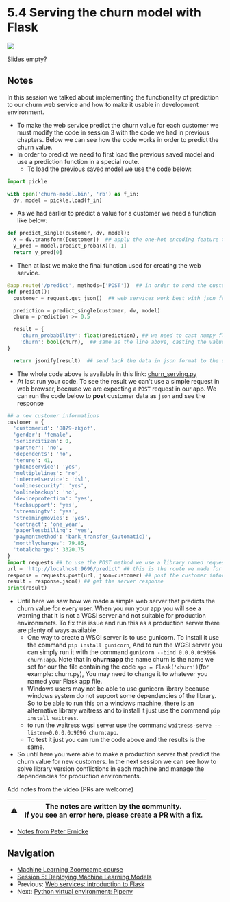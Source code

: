 # 5.4 Serving the churn model with Flask

<!-- markdownlint-disable MD033 -->
<!-- markdownlint-disable MD045 -->
<a href="https://www.youtube.com/watch?v=Q7ZWPgPnRz8&list=PL3MmuxUbc_hIhxl5Ji8t4O6lPAOpHaCLR"><img src="images/thumbnail-5-04.jpg"></a>

[Slides](https://www.slideshare.net/AlexeyGrigorev/ml-zoomcamp-5-model-deployment) empty?

## Notes

In this session we talked about implementing the functionality of prediction to our churn web service and how to make it usable in development environment.

- To make the web service predict the churn value for each customer we must modify the code in session 3 with the code we had in previous chapters. Below we can see how the code works in order to predict the churn value.
- In order to predict we need to first load the previous saved model and use a prediction function in a special route.
  - To load the previous saved model we use the code below:

```python
import pickle

with open('churn-model.bin', 'rb') as f_in:
  dv, model = pickle.load(f_in)
```

- As we had earlier to predict a value for a customer we need a function like below:

```python
def predict_single(customer, dv, model):
  X = dv.transform([customer])  ## apply the one-hot encoding feature to the customer data
  y_pred = model.predict_proba(X)[:, 1]
  return y_pred[0]
```

- Then at last we make the final function used for creating the web service.

```python
@app.route('/predict', methods=['POST'])  ## in order to send the customer information we need to post its data.
def predict():
  customer = request.get_json()  ## web services work best with json frame, So after the user post its data in json format we need to access the body of json.

  prediction = predict_single(customer, dv, model)
  churn = prediction >= 0.5

  result = {
    'churn_probability': float(prediction), ## we need to cast numpy float type to python native float type
    'churn': bool(churn),  ## same as the line above, casting the value using bool method
}

  return jsonify(result)  ## send back the data in json format to the user
```

- The whole code above is available in this link: [churn_serving.py](https://github.com/alexeygrigorev/mlbookcamp-code/blob/master/chapter-05-deployment/churn_serving.py)
- At last run your code. To see the result we can't use a simple request in web browser, because we are expecting a `POST` request in our app. We can run the code below to **post** customer data as `json` and see the response

```python
## a new customer informations
customer = {
  'customerid': '8879-zkjof',
  'gender': 'female',
  'seniorcitizen': 0,
  'partner': 'no',
  'dependents': 'no',
  'tenure': 41,
  'phoneservice': 'yes',
  'multiplelines': 'no',
  'internetservice': 'dsl',
  'onlinesecurity': 'yes',
  'onlinebackup': 'no',
  'deviceprotection': 'yes',
  'techsupport': 'yes',
  'streamingtv': 'yes',
  'streamingmovies': 'yes',
  'contract': 'one_year',
  'paperlessbilling': 'yes',
  'paymentmethod': 'bank_transfer_(automatic)',
  'monthlycharges': 79.85,
  'totalcharges': 3320.75
}
import requests ## to use the POST method we use a library named requests
url = 'http://localhost:9696/predict' ## this is the route we made for prediction
response = requests.post(url, json=customer) ## post the customer information in json format
result = response.json() ## get the server response
print(result)
```

- Until here we saw how we made a simple web server that predicts the churn value for every user. When you run your app you will see a warning that it is not a WGSI server and not suitable for production environmnets. To fix this issue and run this as a production server there are plenty of ways available.
  - One way to create a WSGI server is to use gunicorn. To install it use the command ```pip install gunicorn```, And to run the WGSI server you can simply run it with the   command ```gunicorn --bind 0.0.0.0:9696 churn:app```. Note that in **churn:app** the name churn is the name we set for our the file containing the code ```app = Flask('churn')```(for example: churn.py), You may need to change it to whatever you named your Flask app file.
  - Windows users may not be able to use gunicorn library because windows system do not support some dependencies of the library. So to be able to run this on a windows   machine, there is an alternative library waitress and to install it just use the command ```pip install waitress```.
  - to run the waitress wgsi server use the command ```waitress-serve --listen=0.0.0.0:9696 churn:app```.
  - To test it just you can run the code above and the results is the same.
- So until here you were able to make a production server that predict the churn value for new customers. In the next session we can see how to solve library version conflictions in each machine and manage the dependencies for production environments.

Add notes from the video (PRs are welcome)

|⚠️|The notes are written by the community.<br>If you see an error here, please create a PR with a fix.|
|---|---|

- [Notes from Peter Ernicke](https://knowmledge.com/2023/10/12/ml-zoomcamp-2023-deploying-machine-learning-models-part-4/)

## Navigation

- [Machine Learning Zoomcamp course](../)
- [Session 5: Deploying Machine Learning Models](./)
- Previous: [Web services: introduction to Flask](03-flask-intro.md)
- Next: [Python virtual environment: Pipenv](05-pipenv.md)
